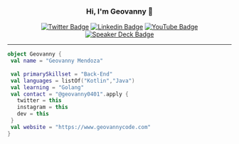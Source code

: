 <h3 align="center"> Hi, I'm Geovanny 👋 </h3>
<p align="center">
  <a href="https://twitter.com/geovanny0401/"><img src="https://img.shields.io/badge/-Twitter-00acee?style=flat-square&logo=Twitter&logoColor=white" alt="Twitter Badge"></a>
  <a href="https://www.linkedin.com/in/gmendozag/"><img src="https://img.shields.io/badge/-LinkedIn-0e76a8?style=flat-square&logo=Linkedin&logoColor=white" alt="Linkedin Badge"></a>
<a href="https://www.youtube.com/@geovannymendozagonzalez9119"><img src="https://img.shields.io/badge/-YouTube-FF0000?style=flat-square&logo=YouTube&logoColor=white" alt="YouTube Badge"></a>
  <a href="https://speakerdeck.com/geovanny0401"><img src="https://img.shields.io/badge/-Speaker%20Deck-009688?style=flat-square&logo=Speaker-Deck&logoColor=white" alt="Speaker Deck Badge"></a>
</p>

---

```kotlin
object Geovanny {
 val name = "Geovanny Mendoza"
 
 val primarySkillset = "Back-End" 
 val languages = listOf("Kotlin","Java")
 val learning = "Golang"
 val contact = "@geovanny0401".apply {
   twitter = this
   instagram = this
   dev = this
 }
 val website = "https://www.geovannycode.com"
}
```
